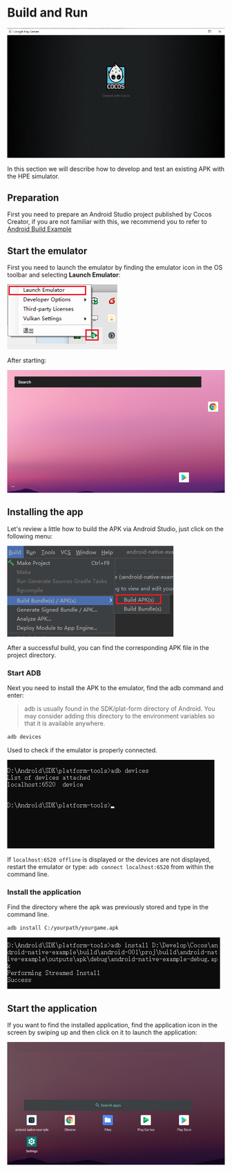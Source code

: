 # Build and Run

![build-and-run/run-on-hpe.png](build-and-run/run-on-hpe.png)

In this section we will describe how to develop and test an existing APK with the HPE simulator.

## Preparation

First you need to prepare an Android Studio project published by Cocos Creator, if you are not familiar with this, we recommend you to refer to [Android Build Example](./android/build-example.md)

## Start the emulator

First you need to launch the emulator by finding the emulator icon in the OS toolbar and selecting **Launch Emulator**:

![build-and-run/start-simulator.png](build-and-run/start-simulator.png)

After starting:

![build-and-run/start-simulator.png](build-and-run/after-start-simulator.png)

## Installing the app

Let's review a little how to build the APK via Android Studio, just click on the following menu:

![build-and-run/build-apk.png](build-and-run/build-apk.png)

After a successful build, you can find the corresponding APK file in the project directory.

### Start ADB

Next you need to install the APK to the emulator, find the adb command and enter:

> adb is usually found in the SDK/plat-form directory of Android. You may consider adding this directory to the environment variables so that it is available anywhere.

```bash
adb devices 
```

Used to check if the emulator is properly connected.

![build-and-run/adb-devices.png](build-and-run/adb-devices.png)

If `localhost:6520 offline` is displayed or the devices are not displayed, restart the emulator or type: `adb connect localhost:6520` from within the command line.

### Install the application

Find the directory where the apk was previously stored and type in the command line.

```bash
adb install C:/yourpath/yourgame.apk

```

![build-and-run/install-apk.png](build-and-run/install-apk.png)

## Start the application

If you want to find the installed application, find the application icon in the screen by swiping up and then click on it to launch the application:

![build-and-run/show-apps.png](build-and-run/show-apps.png)
